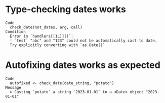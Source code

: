 # Type-checking dates works

    Code
      check_date(not_dates, arg, call)
    Condition
      Error in `handlers[[1L]]()`:
      ! `test` "abc" and "123" could not be automatically cast to date.
      Try explicitly converting with `as.Date()`

# Autofixing dates works as expected

    Code
      autofixed <- check_date(date_string, "potato")
    Message
      > Casting `potato` a string `2023-01-01` to a <Date> object "2023-01-01"

